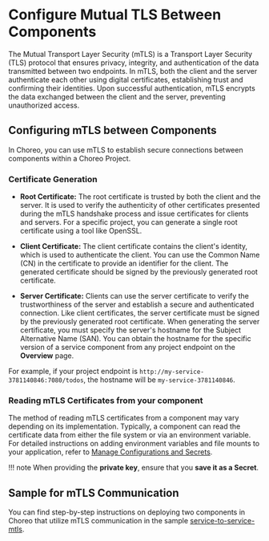 # Configure Mutual TLS Between Components

The Mutual Transport Layer Security (mTLS) is a Transport Layer Security (TLS) protocol that ensures privacy, integrity, and authentication of the data transmitted between two endpoints. In mTLS, both the client and the server authenticate each other using digital certificates, establishing trust and confirming their identities. Upon successful authentication, mTLS encrypts the data exchanged between the client and the server, preventing unauthorized access.

## Configuring mTLS between Components

In Choreo, you can use mTLS to establish secure connections between components within a Choreo Project.

### Certificate Generation

- **Root Certificate:** The root certificate is trusted by both the client and the server. It is used to verify the authenticity of other certificates presented during the mTLS handshake process and issue certificates for clients and servers. For a specific project, you can generate a single root certificate using a tool like OpenSSL.

- **Client Certificate:** The client certificate contains the client's identity, which is used to authenticate the client. You can use the Common Name (CN) in the certificate to provide an identifier for the client. The generated certificate should be signed by the previously generated root certificate.

- **Server Certificate:** Clients can use the server certificate to verify the trustworthiness of the server and establish a secure and authenticated connection. Like client certificates, the server certificate must be signed by the previously generated root certificate. When generating the server certificate, you must specify the server's hostname for the Subject Alternative Name (SAN). You can obtain the hostname for the specific version of a service component from any project endpoint on the **Overview** page.

For example, if your project endpoint is `http://my-service-3781140846:7080/todos`, the hostname will be `my-service-3781140846`.

### Reading mTLS Certificates from your component

The method of reading mTLS certificates from a component may vary depending on its implementation. Typically, a component can read the certificate data from either the file system or via an environment variable. For detailed instructions on adding environment variables and file mounts to your application, refer to [Manage Configurations and Secrets](../devops-and-ci-cd/manage-configurations-and-secrets.md).

!!! note
    When providing the **private key**, ensure that you **save it as a Secret**.

## Sample for mTLS Communication

You can find step-by-step instructions on deploying two components in Choreo that utilize mTLS communication in the sample [service-to-service-mtls](https://github.com/wso2/choreo-sample-apps/tree/main/go/service-to-service-mtls).
